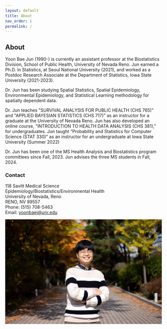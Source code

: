 ```yaml
---
layout: default
title: About
nav_order: 1
permalink: /
---
```


## About

<!-- ![](main_profile.png) -->

Yoon Bae Jun (1990-) is currently an assistant professor at the Biostatistics Division, School of Public Health, University of Nevada Reno. Jun earned a Ph.D. in Statistics, at Seoul National University (2021), and worked as a Postdoc Research Associate at the Department of Statistics, Iowa State University (2021-2023). 

Dr. Jun has been studying Spatial Statistics, Spatial Epidemiology, Environmental Epidemiology, and Statistical Learning methodology for spatially dependent data.

Dr. Jun teaches "SURVIVAL ANALYSIS FOR PUBLIC HEALTH (CHS 765)" and "APPLIED BAYESIAN STATISTICS (CHS 717)" as an instructor for a graduate at the University of Nevada Reno. Jun has also developed an online course, "INTRODUCTION TO HEALTH DATA ANALYSIS (CHS 381)," for undergraduates. Jun taught “Probability and Statistics for Computer Science (STAT 330)” as an instructor for an undergraduate at Iowa State University (Summer 2022)

Dr. Jun has been one of the MS Health Analysis and Biostatistics program committees since Fall, 2023. Jun advises the three MS students in Fall, 2024.


### Contact

118 Savitt Medical Science \
Epidemiology/Biostatistics/Environmental Health \
University of Nevada, Reno \
RENO, NV 89557 \
Phone: (515) 708-5463 \
Email: yoonbaej@unr.edu

![](me.jpeg)
